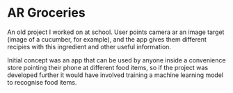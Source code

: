 # AR Groceries

An old project I worked on at school. User points camera ar an image target (image of a cucumber, for example), and the app gives them different recipies with this ingredient and other useful information.

Initial concept was an app that can be used by anyone inside a convenience store pointing their phone at different food items, so if the project was developed further it would have involved training a machine learning model to recognise food items.
